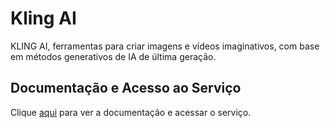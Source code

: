 # Kling AI

KLING AI, ferramentas para criar imagens e vídeos imaginativos, com base em métodos generativos de IA de última geração.

## Documentação e Acesso ao Serviço

Clique [aqui](https://klingai.com) para ver a documentação e acessar o serviço.